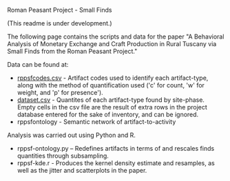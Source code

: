 Roman Peasant Project - Small Finds

(This readme is under development.)

The following page contains the scripts and data for the paper "A Behavioral Analysis of Monetary Exchange and Craft Production in Rural Tuscany via Small Finds from the Roman Peasant Project."

Data can be found at:
- [rppsfcodes.csv](https://github.com/scollinselliott/rppsf/blob/master/data/rppsfcodes.csv) - Artifact codes used to identify each artifact-type, along with the method of quantification used ('c' for count, 'w' for weight, and 'p' for presence').
- [dataset.csv](https://github.com/scollinselliott/rppsf/blob/master/data/dataset.csv) - Quantites of each artifact-type found by site-phase. Empty cells in the csv file are the result of extra rows in the project database entered for the sake of inventory, and can be ignored. 
- rppsfontology - Semantic network of artifact-to-activity 

Analysis was carried out using Python and R.

-	rppsf-ontology.py – Redefines artifacts in terms of and rescales finds quantities through subsampling.
-	rppsf-kde.r - Produces the kernel density estimate and resamples, as well as the jitter and scatterplots in the paper.
